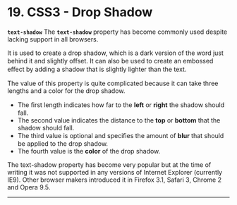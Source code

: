 # 19. CSS3 - Drop Shadow

**`text-shadow`**
The **`text-shadow`** property has become commonly used despite lacking support in all browsers.

It is used to create a drop shadow, which is a dark version of the word just behind it and slightly oﬀset. It can also be used to create an embossed eﬀect by adding a shadow that is slightly lighter than the text.

The value of this property is quite complicated because it can take three lengths and a color for the drop shadow.
- The ﬁrst length indicates how far to the **left** or **right** the shadow should fall.
- The second value indicates the distance to the **top** or **bottom** that the shadow should fall.
- The third value is optional and speciﬁes the amount of **blur** that should be applied to the drop shadow.
- The fourth value is the **color** of the drop shadow.

The text-shadow property has become very popular but at the time of writing it was not supported in any versions of Internet Explorer (currently IE9). Other browser makers introduced it in Firefox 3.1, Safari 3, Chrome 2 and Opera 9.5.

---
